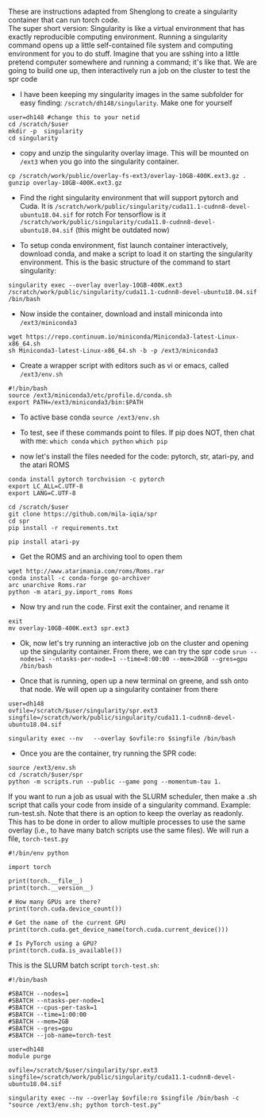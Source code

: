 These are instructions adapted from Shenglong to create a singularity container that can run torch code.  
The super short version: Singularity is like a virtual environment that has exactly reproducible computing environment. 
Running a singularity command opens up a little self-contained file system and computing environment for you to do stuff. 
Imagine that you are sshing into a little pretend computer somewhere and running a command; it's like that.
We are going to build one up, then interactively run a job on the cluster to test the spr code


- I have been keeping my singularity images in the same subfolder for easy finding: `/scratch/dh148/singularity`. Make one for yourself

```
user=dh148 #change this to your netid
cd /scratch/$user
mkdir -p  singularity
cd singularity 
```

- copy and unzip the singularity overlay image. This will be mounted on `/ext3` when you go into the singularity container.
```
cp /scratch/work/public/overlay-fs-ext3/overlay-10GB-400K.ext3.gz .
gunzip overlay-10GB-400K.ext3.gz
```

- Find the right singularity environment that will support pytorch and Cuda. It is `/scratch/work/public/singularity/cuda11.1-cudnn8-devel-ubuntu18.04.sif` for rotch
For tensorflow is it `/scratch/work/public/singularity/cuda11.0-cudnn8-devel-ubuntu18.04.sif`  (this might be outdated now)

- To setup conda environment, fist launch container interactively, download conda, and make a script to load it on starting the singularity environment. 
This is the basic structure of the command to start singularity:
```
singularity exec --overlay overlay-10GB-400K.ext3 /scratch/work/public/singularity/cuda11.1-cudnn8-devel-ubuntu18.04.sif /bin/bash
```

- Now inside the container, download and install miniconda into `/ext3/miniconda3`
``` 
wget https://repo.continuum.io/miniconda/Miniconda3-latest-Linux-x86_64.sh
sh Miniconda3-latest-Linux-x86_64.sh -b -p /ext3/miniconda3
```

- Create a wrapper script with editors such as vi or emacs, called `/ext3/env.sh` 

``` 
#!/bin/bash
source /ext3/miniconda3/etc/profile.d/conda.sh
export PATH=/ext3/miniconda3/bin:$PATH
```

- To active base conda
`source /ext3/env.sh`

- To test, see if these commands point to files. If pip does NOT, then chat with me:
`which conda`
 `which python`
 `which pip`

- now let\'s install the files needed for the code: pytorch, str, atari-py, and the atari ROMS
```
conda install pytorch torchvision -c pytorch
export LC_ALL=C.UTF-8
export LANG=C.UTF-8

cd /scratch/$user
git clone https://github.com/mila-iqia/spr
cd spr
pip install -r requirements.txt

pip install atari-py
```
- Get the ROMS and an archiving tool to open them

``` 
wget http://www.atarimania.com/roms/Roms.rar
conda install -c conda-forge go-archiver
arc unarchive Roms.rar
python -m atari_py.import_roms Roms
```

- Now try and run the code. First exit the container, and rename it
```
exit
mv overlay-10GB-400K.ext3 spr.ext3
```

- Ok, now let\'s try running an interactive job on the cluster and opening up the singularity container. From there, we can try the spr code
 `srun --nodes=1 --ntasks-per-node=1 --time=8:00:00 --mem=20GB --gres=gpu /bin/bash `

- Once that is running, open up a new terminal on greene, and ssh onto that node. We will open up a singularity container from there
```
user=dh148
ovfile=/scratch/$user/singularity/spr.ext3
singfile=/scratch/work/public/singularity/cuda11.1-cudnn8-devel-ubuntu18.04.sif

singularity exec --nv   --overlay $ovfile:ro $singfile /bin/bash
```

- Once you are the container, try running the SPR code:
```
source /ext3/env.sh
cd /scratch/$user/spr
python -m scripts.run --public --game pong --momentum-tau 1. 
```

If you want to run a job as usual with the SLURM scheduler, then make a .sh script that calls your code from inside of a singularity command. Example: run-test.sh. 
Note that there is an option to keep the overlay as readonly. This has to be done in order to allow multiple processes to use the same overlay (i.e., to have many batch scripts use the same files). 
We will run a file, `torch-test.py`

``` 
#!/bin/env python

import torch

print(torch.__file__)
print(torch.__version__)

# How many GPUs are there?
print(torch.cuda.device_count())

# Get the name of the current GPU
print(torch.cuda.get_device_name(torch.cuda.current_device()))

# Is PyTorch using a GPU?
print(torch.cuda.is_available())
```

This is the SLURM batch script `torch-test.sh`:
```
#!/bin/bash

#SBATCH --nodes=1
#SBATCH --ntasks-per-node=1
#SBATCH --cpus-per-task=1
#SBATCH --time=1:00:00
#SBATCH --mem=2GB
#SBATCH --gres=gpu
#SBATCH --job-name=torch-test

user=dh148
module purge

ovfile=/scratch/$user/singularity/spr.ext3
singfile=/scratch/work/public/singularity/cuda11.1-cudnn8-devel-ubuntu18.04.sif

singularity exec --nv --overlay $ovfile:ro $singfile /bin/bash -c "source /ext3/env.sh; python torch-test.py"
 ```


